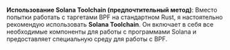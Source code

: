 
**Использование Solana Toolchain (предпочтительный метод)**: Вместо попытки работать с таргетами BPF на стандартном Rust, я настоятельно рекомендую использовать **Solana Toolchain**. Он включает в себя все необходимые компоненты для работы с программами Solana и предоставляет специальную среду для работы с BPF.